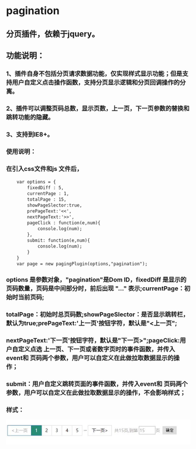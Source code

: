 # pagination
## 分页插件，依赖于jquery。
## 功能说明：
### 1、插件自身不包括分页请求数据功能，仅实现样式显示功能；但是支持用户自定义点击操作函数，支持分页显示逻辑和分页回调操作的分离。
### 2、插件可以调整页码总数，显示页数，上一页，下一页参数的替换和跳转功能的隐藏。
### 3、支持到IE8+。
### 使用说明：
### 在引入css文件和js 文件后，

		var options = {
			fixedDiff : 5, 
			currentPage : 1,
			totalPage : 15,
			showPageSlector:true,
			prePageText:'<<',
			nextPageText:'>>',
			pageClick : function(e,num){
				console.log(num);
			},
			submit: function(e,num){
				console.log(num);
			}
		}
		var page = new pagingPlugin(options,"pagination");

### options 是参数对象，"pagination"是Dom ID，fixedDiff 是显示的页码数量，页码是中间部分时，前后出现 "..." 表示;currentPage：初始时当前页码;
### totalPage：初始时总页码数;showPageSlector：是否显示跳转栏，默认为true;prePageText:'上一页'按钮字符，默认是"<上一页";
### nextPageText:'下一页'按钮字符，默认是"下一页>";pageClick:用户自定义点选 上一页、下一页或者数字页时的事件函数，并传入event和 页码两个参数，用户可以自定义在此做拉取数据显示的操作；
### submit：用户自定义跳转页面的事件函数，并传入event和 页码两个参数，用户可以自定义在此做拉取数据显示的操作，不会影响样式；
### 样式：
![](https://github.com/2013xming/pagination/blob/master/%E6%95%88%E6%9E%9C.jpg)  
